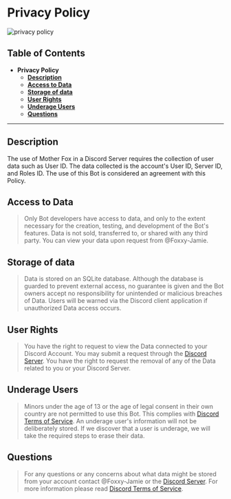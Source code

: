 # **Privacy Policy**
![privacy policy](https://img.shields.io/badge/Privacy_Policy-red)

## Table of Contents
-  **Privacy Policy**
   - [ **Description**](#description)
   - [ **Access to Data** ](#access-to-data)
   - [ **Storage of data**](#storage-of-data)
   - [ **User Rights** ](#user-rights)
   - [ **Underage Users** ](#underage-users)
   - [ **Questions**](#questions)
---

## Description
The use of Mother Fox in a Discord Server requires the collection of user data such as User ID. The data collected is the account's User ID, Server ID, and Roles ID. The use of this Bot is considered an agreement with this Policy. 

## Access to Data
> Only Bot developers have access to data, and only to the extent necessary for the creation, testing, and development of the Bot's features. Data is not sold, transferred to, or shared with any third party. You can view your data upon request from @Foxxy-Jamie. 

## Storage of data
> Data is stored on an SQLite database. Although the database is guarded to prevent external access, no guarantee is given and the Bot owners accept no responsibility for unintended or malicious breaches of Data. Users will be warned via the Discord client application if unauthorized Data access occurs. 

## User Rights 
> You have the right to request to view the Data connected to your Discord Account. You may submit a request through the [Discord Server](https://discord.gg/Cv47ehMhWW). You have the right to request the removal of any of the Data related to you or your Discord Server. 

## Underage Users
> Minors under the age of 13 or the age of legal consent in their own country are not permitted to use this Bot. This complies with [Discord Terms of Service](https://discord.com/terms#age-requirements-and-responsibility-of-parents-and-guardians). An underage user's information will not be deliberately stored. If we discover that a user is underage, we will take the required steps to erase their data. 

## **Questions**
> For any questions or any concerns about what data might be stored from your account contact @Foxxy-Jamie or the [Discord Server](https://discord.gg/Cv47ehMhWW). For more information please read [Discord Terms of Service](https://discord.com/terms).
